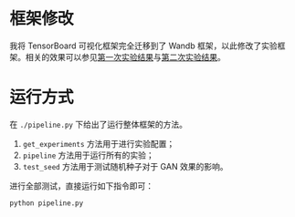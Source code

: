 # 框架修改

我将 TensorBoard 可视化框架完全迁移到了 Wandb 框架，以此修改了实验框架。相关的效果可以参见[第一次实验结果](https://wandb.ai/eren-zhao/GAN/overview?workspace=GAN)与[第二次实验结果](https://wandb.ai/eren-zhao/finale-GAN?workspace=user-eren-zhao)。

# 运行方式

在 `./pipeline.py` 下给出了运行整体框架的方法。

1. `get_experiments`  方法用于进行实验配置；
2. `pipeline` 方法用于运行所有的实验；
3. `test_seed` 方法用于测试随机种子对于 GAN 效果的影响。

进行全部测试，直接运行如下指令即可：

```shell
python pipeline.py
```

